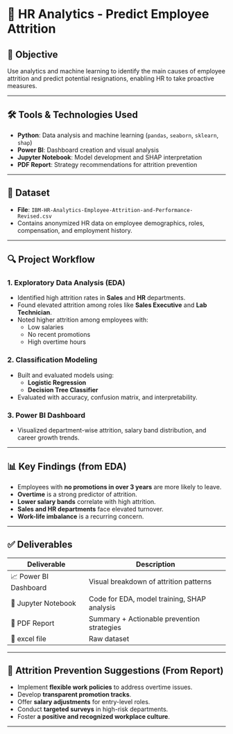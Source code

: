 # 🧠 HR Analytics - Predict Employee Attrition

## 📌 Objective

Use analytics and machine learning to identify the main causes of employee attrition and predict potential resignations, enabling HR to take proactive measures.

---

## 🛠 Tools & Technologies Used

- **Python**: Data analysis and machine learning (`pandas`, `seaborn`, `sklearn`, `shap`)
- **Power BI**: Dashboard creation and visual analysis
- **Jupyter Notebook**: Model development and SHAP interpretation
- **PDF Report**: Strategy recommendations for attrition prevention

---

## 🧾 Dataset

- **File**: `IBM-HR-Analytics-Employee-Attrition-and-Performance-Revised.csv`
- Contains anonymized HR data on employee demographics, roles, compensation, and employment history.

---

## 🔍 Project Workflow

### 1. Exploratory Data Analysis (EDA)
- Identified high attrition rates in **Sales** and **HR** departments.
- Found elevated attrition among roles like **Sales Executive** and **Lab Technician**.
- Noted higher attrition among employees with:
  - Low salaries
  - No recent promotions
  - High overtime hours

### 2. Classification Modeling
- Built and evaluated models using:
  - **Logistic Regression**
  - **Decision Tree Classifier**
- Evaluated with accuracy, confusion matrix, and interpretability.

### 3. Power BI Dashboard
- Visualized department-wise attrition, salary band distribution, and career growth trends.

---

## 📊 Key Findings (from EDA)

- Employees with **no promotions in over 3 years** are more likely to leave.
- **Overtime** is a strong predictor of attrition.
- **Lower salary bands** correlate with high attrition.
- **Sales and HR departments** face elevated turnover.
- **Work-life imbalance** is a recurring concern.

---

## ✅ Deliverables

| Deliverable | Description |
|------------|-------------|
| 📈 Power BI Dashboard | Visual breakdown of attrition patterns |
| 📘 Jupyter Notebook | Code for EDA, model training, SHAP analysis |
| 📄 PDF Report | Summary + Actionable prevention strategies |
| 🧮 excel file | Raw dataset |

---

## 📌 Attrition Prevention Suggestions (From Report)

- Implement **flexible work policies** to address overtime issues.
- Develop **transparent promotion tracks**.
- Offer **salary adjustments** for entry-level roles.
- Conduct **targeted surveys** in high-risk departments.
- Foster **a positive and recognized workplace culture**.

---

